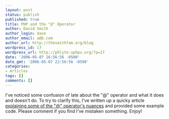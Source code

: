 ```yaml
---
layout: post
status: publish
published: true
title: PHP and the "@" Operator
author: David Smith
author_login: dave
author_email: a@b.com
author_url: http://thesmithfam.org/blog
wordpress_id: 17
wordpress_url: http://phlyte.uphpu.org/?p=17
date: '2006-05-07 16:56:56 -0500'
date_gmt: '2006-05-07 22:56:56 -0500'
categories:
- Articles
tags: []
comments: []
---
```

<p>I've noticed some confusion of late about the "@" operator and what it does and doesn't do. To try to clarify this, I've written up a quicky article <a href="http://thesmithfam.org/blog/">explaining some of the "@" operator's nuances</a> and provided some example code. Please comment if you find I've mistaken something. Enjoy!</p>
